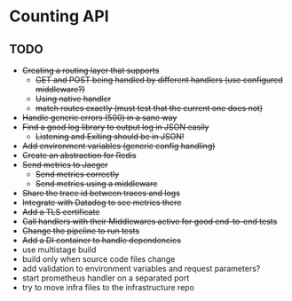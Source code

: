 # Counting API

## TODO

- ~~Creating a routing layer that supports~~
  - ~~GET and POST being handled by different handlers (use configured middleware?)~~
  - ~~Using native handler~~
  - ~~match routes exactly (must test that the current one does not)~~
- ~~Handle generic errors (500) in a sane way~~
- ~~Find a good log library to output log in JSON easily~~
  - ~~Listening and Exiting should be in JSON!~~
- ~~Add environment variables (generic config handling)~~
- ~~Create an abstraction for Redis~~
- ~~Send metrics to Jaeger~~
  - ~~Send metrics correctly~~
  - ~~Send metrics using a middleware~~
- ~~Share the trace id between traces and logs~~
- ~~Integrate with Datadog to see metrics there~~
- ~~Add a TLS certificate~~
- ~~Call handlers with their Middlewares active for good end-to-end tests~~
- ~~Change the pipeline to run tests~~
- ~~Add a DI container to handle dependencies~~
- use multistage build
- build only when source code files change
- add validation to environment variables and request parameters?
- start prometheus handler on a separated port
- try to move infra files to the infrastructure repo
